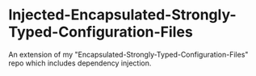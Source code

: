 Injected-Encapsulated-Strongly-Typed-Configuration-Files
========================================================

An extension of my "Encapsulated-Strongly-Typed-Configuration-Files" repo which includes dependency injection.
